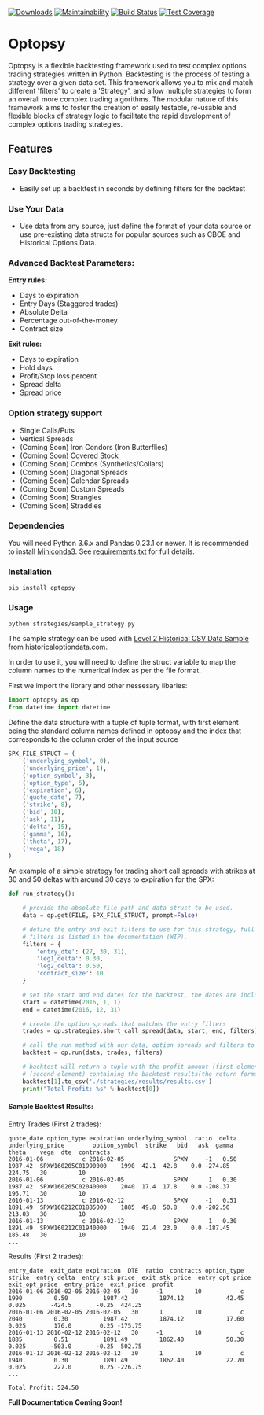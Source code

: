 [![Downloads](https://pepy.tech/badge/optopsy)](https://pepy.tech/project/optopsy)
[![Maintainability](https://api.codeclimate.com/v1/badges/37b11e992a6900d30310/maintainability)](https://codeclimate.com/github/michaelchu/optopsy/maintainability)
[![Build Status](https://travis-ci.org/michaelchu/optopsy.svg?branch=master)](https://travis-ci.org/michaelchu/optopsy)
[![Test Coverage](https://api.codeclimate.com/v1/badges/37b11e992a6900d30310/test_coverage)](https://codeclimate.com/github/michaelchu/optopsy/test_coverage)

# Optopsy

Optopsy is a flexible backtesting framework used to test complex options trading strategies written in Python.
Backtesting is the process of testing a strategy over a given data set. This framework allows you to mix and match
different 'filters' to create a 'Strategy', and allow multiple strategies to form an overall more complex trading algorithms.
The modular nature of this framework aims to foster the creation of easily testable, re-usable and flexible blocks of strategy logic to facilitate
the rapid development of complex options trading strategies.

## Features

### Easy Backtesting
* Easily set up a backtest in seconds by defining filters for the backtest

### Use Your Data
* Use data from any source, just define the format of your data source or use pre-existing data structs for popular sources such as CBOE and Historical Options Data.

### Advanced Backtest Parameters:

**Entry rules:**
* Days to expiration
* Entry Days (Staggered trades)
* Absolute Delta
* Percentage out-of-the-money
* Contract size

**Exit rules:**
* Days to expiration
* Hold days
* Profit/Stop loss percent
* Spread delta
* Spread price

### Option strategy support
* Single Calls/Puts
* Vertical Spreads
* (Coming Soon) Iron Condors (Iron Butterflies)
* (Coming Soon) Covered Stock
* (Coming Soon) Combos (Synthetics/Collars)
* (Coming Soon) Diagonal Spreads
* (Coming Soon) Calendar Spreads
* (Coming Soon) Custom Spreads
* (Coming Soon) Strangles
* (Coming Soon) Straddles

### Dependencies
You will need Python 3.6.x and Pandas 0.23.1 or newer. It is recommended to install [Miniconda3](https://conda.io/miniconda.html). See [requirements.txt](https://github.com/michaelchu/optopsy/blob/master/requirements.txt) for full details.

### Installation
```
pip install optopsy
```

### Usage
```
python strategies/sample_strategy.py
```
The sample strategy can be used with [Level 2 Historical CSV Data Sample](http://www.deltaneutral.com/files/Sample_SPX_20151001_to_20151030.csv) from historicaloptiondata.com.

In order to use it, you will need to define the struct variable to map the column names to the numerical index as per the file format.

First we import the library and other nessesary libaries:
```python
import optopsy as op
from datetime import datetime
```

Define the data structure with a tuple of tuple format, with first element being the standard column names defined in optopsy and the index that corresponds to the column order of the input source
```python
SPX_FILE_STRUCT = (
    ('underlying_symbol', 0),
    ('underlying_price', 1),
    ('option_symbol', 3),
    ('option_type', 5),
    ('expiration', 6),
    ('quote_date', 7),
    ('strike', 8),
    ('bid', 10),
    ('ask', 11),
    ('delta', 15),
    ('gamma', 16),
    ('theta', 17),
    ('vega', 18)
)
```

An example of a simple strategy for trading short call spreads with strikes at 30 and 50 deltas with around 30 days to expiration for the SPX:
```python
def run_strategy():

    # provide the absolute file path and data struct to be used.
    data = op.get(FILE, SPX_FILE_STRUCT, prompt=False)

    # define the entry and exit filters to use for this strategy, full list of
    # filters is listed in the documentation (WIP).
    filters = {
        'entry_dte': (27, 30, 31),
        'leg1_delta': 0.30,
        'leg2_delta': 0.50,
        'contract_size': 10
    }

    # set the start and end dates for the backtest, the dates are inclusive
    start = datetime(2016, 1, 1)
    end = datetime(2016, 12, 31)

    # create the option spreads that matches the entry filters
    trades = op.strategies.short_call_spread(data, start, end, filters)

    # call the run method with our data, option spreads and filters to run the backtest
    backtest = op.run(data, trades, filters)

    # backtest will return a tuple with the profit amount (first element) and a dataframe
    # (second element) containing the backtest results(the return format may be subject to change)
    backtest[1].to_csv('./strategies/results/results.csv')
    print("Total Profit: %s" % backtest[0])
```

#### Sample Backtest Results:


Entry Trades (First 2 trades):

```
quote_date option_type expiration underlying_symbol  ratio  delta  underlying_price        option_symbol  strike   bid   ask  gamma   theta    vega  dte  contracts
2016-01-06           c 2016-02-05              SPXW     -1   0.50           1987.42  SPXW160205C01990000    1990  42.1  42.8    0.0 -274.85  224.75   30         10
2016-01-06           c 2016-02-05              SPXW      1   0.30           1987.42  SPXW160205C02040000    2040  17.4  17.8    0.0 -208.37  196.71   30         10
2016-01-13           c 2016-02-12              SPXW     -1   0.51           1891.49  SPXW160212C01885000    1885  49.8  50.8    0.0 -202.50  213.03   30         10
2016-01-13           c 2016-02-12              SPXW      1   0.30           1891.49  SPXW160212C01940000    1940  22.4  23.0    0.0 -187.45  185.48   30         10
...
```

Results (First 2 trades):
```
entry_date  exit_date expiration  DTE  ratio  contracts option_type  strike  entry_delta  entry_stk_price  exit_stk_price  entry_opt_price  exit_opt_price  entry_price  exit_price  profit
2016-01-06 2016-02-05 2016-02-05   30     -1         10           c    1990         0.50          1987.42         1874.12            42.45           0.025       -424.5       -0.25  424.25
2016-01-06 2016-02-05 2016-02-05   30      1         10           c    2040         0.30          1987.42         1874.12            17.60           0.025        176.0        0.25 -175.75
2016-01-13 2016-02-12 2016-02-12   30     -1         10           c    1885         0.51          1891.49         1862.40            50.30           0.025       -503.0       -0.25  502.75
2016-01-13 2016-02-12 2016-02-12   30      1         10           c    1940         0.30          1891.49         1862.40            22.70           0.025        227.0        0.25 -226.75
...

Total Profit: 524.50
```

**Full Documentation Coming Soon!**